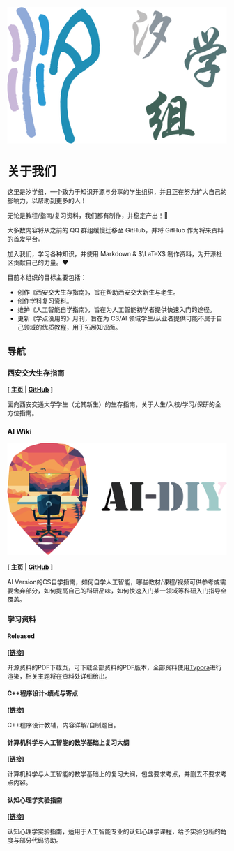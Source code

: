 ![](../images/title.png)

# 关于我们

这里是汐学组，一个致力于知识开源与分享的学生组织，并且正在努力扩大自己的影响力，以帮助到更多的人！

无论是教程/指南/复习资料，我们都有制作，并稳定产出！🎉

大多数内容将从之前的 QQ 群组缓慢迁移至 GitHub，并将 GitHub 作为将来资料的首发平台。

加入我们，学习各种知识，并使用 Markdown & $\LaTeX$ 制作资料，为开源社区贡献自己的力量。❤️

目前本组织的目标主要包括：

- 创作《西安交大生存指南》，旨在帮助西安交大新生与老生。
- 创作学科复习资料。
- 维护《人工智能自学指南》，旨在为人工智能初学者提供快速入门的途径。
- 更新《学点没用的》月刊，旨在为 CS/AI 领域学生/从业者提供可能不属于自己领域的优质教程，用于拓展知识面。

## 导航

### 西安交大生存指南

**\[ [主页](https://survivexjtu.github.io/) | [GitHub](https://github.com/XiStudyGroup/SurviveXJTU/) \]**

面向西安交通大学学生（尤其新生）的生存指南，关于人生/入校/学习/保研的全方位指南。

### AI Wiki

![](../images/aiwiki.png)

**\[ [主页](https://aidiy.icu) | [GitHub](https://github.com/Axi404/ai-self-learning/) \]**

AI Version的CS自学指南，如何自学人工智能，哪些教材/课程/视频可供参考或需要舍弃部分，如何提高自己的科研品味，如何快速入门某一领域等科研入门指导全覆盖。

### 学习资料

#### Released

**\[[链接](../学习资料/index.md)\]**

开源资料的PDF下载页，可下载全部资料的PDF版本，全部资料使用[Typora](https://typora.io)进行渲染，相关主题将在资料处详细给出。

#### C++程序设计-绩点与寄点

**\[[链接](../学习资料/C++程序设计-绩点与寄点.md)\]**

C++程序设计教辅，内容详解/自制题目。

#### 计算机科学与人工智能的数学基础上复习大纲

**\[[链接](../学习资料/计算机科学与人工智能的数学基础上复习大纲.md)\]**

计算机科学与人工智能的数学基础上的复习大纲，包含要求考点，并删去不要求考点内容。

#### 认知心理学实验指南

**\[[链接](../学习资料/认知心理学实验指南.md)\]**

认知心理学实验指南，适用于人工智能专业的认知心理学课程，给予实验分析的角度与部分代码协助。